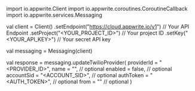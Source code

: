 import io.appwrite.Client
import io.appwrite.coroutines.CoroutineCallback
import io.appwrite.services.Messaging

val client = Client()
    .setEndpoint("https://cloud.appwrite.io/v1") // Your API Endpoint
    .setProject("&lt;YOUR_PROJECT_ID&gt;") // Your project ID
    .setKey("&lt;YOUR_API_KEY&gt;") // Your secret API key

val messaging = Messaging(client)

val response = messaging.updateTwilioProvider(
    providerId = "<PROVIDER_ID>",
    name = "<NAME>", // optional
    enabled = false, // optional
    accountSid = "<ACCOUNT_SID>", // optional
    authToken = "<AUTH_TOKEN>", // optional
    from = "<FROM>" // optional
)
